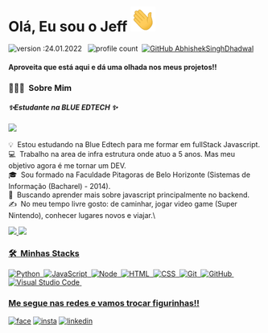 # Olá, Eu sou o Jeff <img src="https://github.com/Leoruiz197/Leoruiz197/blob/main/img/Hi.gif" width="50px" margin="50px">
![version :24.01.2022](https://img.shields.io/badge/version-24.01.2022-informational) &nbsp;
![profile count](https://komarev.com/ghpvc/?username=jeffersonluiz27&color=red)&nbsp;
[![GitHub AbhishekSinghDhadwal](https://img.shields.io/github/followers/jeffersonluiz27?label=follow&style=social)](https://github.com/jeffersonluiz27)&nbsp;

#### Aproveita que está aqui e dá uma olhada nos meus projetos!!

### 👨🏻‍💻 &nbsp;Sobre Mim
##### ✨Estudante na BLUE EDTECH ✨

<img src="https://www.alura.com.br/artigos/assets/como-criar-um-readme-para-seu-perfil-github/imagem14.gif" width="150px" margin="150px">

💡 &nbsp;Estou estudando na Blue Edtech para me formar em fullStack Javascript. \
💻 &nbsp;Trabalho na area de infra estrutura onde atuo a 5 anos. Mas meu objetivo agora é me tornar um DEV.\
🎓 &nbsp;Sou formado na Faculdade Pitagoras de Belo Horizonte (Sistemas de Informação (Bacharel) - 2014).\
🌱 &nbsp;Buscando aprender mais sobre javascript principalmente no backend.\
✍️ &nbsp;No meu tempo livre gosto: de caminhar, jogar video game (Super Nintendo), conhecer lugares novos e viajar.\


<div>
<a href="https://github.com/jeffersonluiz27">
<img height="150em" src="https://github-readme-stats.vercel.app/api/top-langs/?username=jeffersonluiz27&layout=compact&langs_count=7&theme=dracula"/>
<img height="150em" src="https://github-readme-stats.vercel.app/api?username=jeffersonluiz27&show_icons=true&theme=dracula&include_all_commits=true&count_private=true"/>
</div>
  
### 🛠 &nbsp;Minhas Stacks

![Python](https://img.shields.io/badge/-Python-05122A?style=flat&logo=python)&nbsp;
![JavaScript](https://img.shields.io/badge/-JavaScript-05122A?style=flat&logo=javascript)&nbsp;
![Node](https://img.shields.io/badge/Node.js-43853D?style=flat&logo=node.js&logoColor=white)&nbsp;
![HTML](https://img.shields.io/badge/-HTML-05122A?style=flat&logo=HTML5)&nbsp;
![CSS](https://img.shields.io/badge/-CSS-05122A?style=flat&logo=CSS3&logoColor=1572B6)&nbsp;
![Git](https://img.shields.io/badge/-Git-05122A?style=flat&logo=git)&nbsp;
![GitHub](https://img.shields.io/badge/-GitHub-05122A?style=flat&logo=github)&nbsp;
![Visual Studio Code](https://img.shields.io/badge/-Visual%20Studio%20Code-05122A?style=flat&logo=visual-studio-code&logoColor=007ACC)&nbsp;

### Me segue nas redes e vamos trocar figurinhas!!

[![face](https://img.shields.io/badge/Facebook-1877F2?style=for-the-badge&logo=facebook&logoColor=white)](https://www.facebook.com/Jeff27Silva) [![insta](https://img.shields.io/badge/Instagram-E4405F?style=for-the-badge&logo=instagram&logoColor=white)](https://www.instagram.com/jefferson.luiz27/) [![linkedin](https://img.shields.io/badge/LinkedIn-0077B5?style=for-the-badge&logo=linkedin&logoColor=white)](https://www.linkedin.com/in/jeffluiz/) 

  

<!--
**jeffersonluiz27/jeffersonluiz27** is a ✨ _special_ ✨ repository because its `README.md` (this file) appears on your GitHub profile.

Here are some ideas to get you started:

- 🔭 I’m currently working on ...
- 🌱 I’m currently learning ...
- 👯 I’m looking to collaborate on ...
- 🤔 I’m looking for help with ...
- 💬 Ask me about ...
- 📫 How to reach me: ...
- 😄 Pronouns: ...
- ⚡ Fun fact: ...
-->
